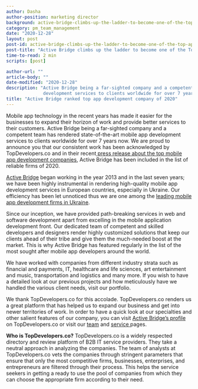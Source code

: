 ```yaml
---
author: Dasha
author-position: marketing director
background: active-bridge-climbs-up-the-ladder-to-become-one-of-the-top-app-development-company-of-2020-back
category: pm_team_management
date: "2020-12-28"
layout: post
post-id: active-bridge-climbs-up-the-ladder-to-become-one-of-the-top-app-development-company-of-2020
post-title: "Active Bridge climbs up the ladder to become one of the Top App Development Company of 2020"
time-to-read: 2 min
scripts: [post]

author-url: ""
article-body: ""
date-modified: "2020-12-28"
description: "Active Bridge being a far-sighted company and a competent team has rendered state-of-the-art mobile app
              development services to clients worldwide for over 7 years now"
title: "Active Bridge ranked top app development company of 2020"
---
```


Mobile app technology in the recent years has made it easier for the businesses to expand their horizon of work and provide better services to their customers. Active Bridge being a far-sighted company and a competent team has rendered state-of-the-art mobile app development services to clients worldwide for over 7 years now. We are proud to announce you that our consistent work has been acknowledged by TopDevelopers.co and in their recent[ press release about the top mobile app development companies](https://www.topdevelopers.co/press-releases/top-mobile-app-developers-october-2020), Active Bridge has been included in the list of reliable firms of 2020. 

[Active Bridge](https://activebridge.org/about) began working in the year 2013 and in the last seven years; we have been highly instrumental in rendering high-quality mobile app development services in European countries, especially in Ukraine. Our efficiency has been let unnoticed thus we are one among the [leading mobile app development firms in Ukraine](https://www.topdevelopers.co/directory/mobile-app-developers/country/ukraine?page=2#active-bridge). 

Since our inception, we have provided path-breaking services in web and software development apart from excelling in the mobile application development front. Our dedicated team of competent and skilled developers and designers render highly customized solutions that keep our clients ahead of their tribe and give them the much-needed boost at the market. This is why Active Bridge has featured regularly in the list of the most sought after mobile app developers around the world. 

We have worked with companies from different industry strata such as financial and payments, IT, healthcare and life sciences, art entertainment and music, transportation and logistics and many more. If you wish to have a detailed look at our previous projects and how meticulously have we handled the various client needs, visit our portfolio. 

We thank TopDevelopers.co for this accolade. TopDevelopers.co renders us a great platform that has helped us to expand our business and get into newer territories of work. In order to have a quick look at our specialties and other salient features of our company, you can visit [Active Bridge’s profile](https://www.topdevelopers.co/profile/active-bridge) on TopDevelopers.co or visit our [team](https://activebridge.org/team) and [service ](https://activebridge.org/services)pages.

**Who is TopDevelopers.co?**
TopDevelopers.co is a widely respected directory and review platform of B2B IT service providers. They take a neutral approach in analyzing the companies. The team of analysts at TopDevelopers.co vets the companies through stringent parameters that ensure that only the most competitive firms, businesses, enterprises, and entrepreneurs are filtered through their process. This helps the service seekers in getting a ready to use the pool of companies from which they can choose the appropriate firm according to their need.
